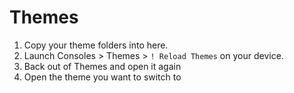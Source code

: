 # Themes

1. Copy your theme folders into here.
2. Launch Consoles > Themes > `! Reload Themes` on your device.
3. Back out of Themes and open it again
4. Open the theme you want to switch to
